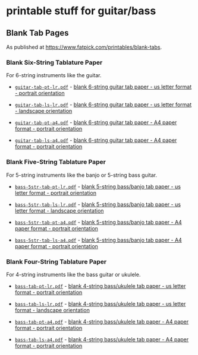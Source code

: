 # printable stuff for guitar/bass

## Blank Tab Pages

As published at https://www.fatpick.com/printables/blank-tabs.

### Blank Six-String Tablature Paper

For 6-string instruments like the guitar.

 * [`guitar-tab-pt-lr.pdf`](https://github.com/FATpick/printables/blob/master/guitar-tab-pt-lr.pdf) - [blank 6-string guitar tab paper - us letter format - portrait orientation](https://www.fatpick.com/printables/guitar-tab-pt-lr.pdf)

 * [`guitar-tab-ls-lr.pdf`](https://github.com/FATpick/printables/blob/master/guitar-tab-ls-lt.pdf) - [blank 6-string guitar tab paper - us letter format - landscape orientation](https://www.fatpick.com/printables/guitar-tab-ls-lt.pdf)

 * [`guitar-tab-pt-a4.pdf`](https://github.com/FATpick/printables/blob/master/guitar-tab-pt-a4.pdf) - [blank 6-string guitar tab paper - A4 paper format - portrait orientation](https://www.fatpick.com/printables/guitar-tab-pt-a4.pdf)

 * [`guitar-tab-ls-a4.pdf`](https://github.com/FATpick/printables/blob/master/guitar-tab-lst-a4.pdf) - [blank 6-string guitar tab paper - A4 paper format - portrait orientation](https://www.fatpick.com/printables/guitar-tab-ls-a4.pdf)
 
 ### Blank Five-String Tablature Paper

For 5-string instruments like the banjo or 5-string bass guitar.

  * [`bass-5str-tab-pt-lr.pdf`](https://github.com/FATpick/printables/blob/master/bass-5str-tab-pt-lr.pdf) - [blank 5-string bass/banjo tab paper - us letter format - portrait orientation](https://www.fatpick.com/printables/bass-5str-tab-pt-lr.pdf)

  * [`bass-5str-tab-ls-lr.pdf`](https://github.com/FATpick/printables/blob/master/bass-5str-tab-ls-lt.pdf) - [blank 5-string bass/banjo tab paper - us letter format - landscape orientation](https://www.fatpick.com/printables/bass-5str-tab-ls-lt.pdf)

  * [`bass-5str-tab-pt-a4.pdf`](https://github.com/FATpick/printables/blob/master/bass-5str-tab-pt-a4.pdf) - [blank 5-string bass/banjo tab paper - A4 paper format - portrait orientation](https://www.fatpick.com/printables/bass-5str-tab-pt-a4.pdf)

  * [`bass-5str-tab-ls-a4.pdf`](https://github.com/FATpick/printables/blob/master/bass-5str-tab-lst-a4.pdf) - [blank 5-string bass/banjo tab paper - A4 paper format - portrait orientation](https://www.fatpick.com/printables/bass-5str-tab-ls-a4.pdf)

  
  ### Blank Four-String Tablature Paper

  For 4-string instruments like the bass guitar or ukulele.

   * [`bass-tab-pt-lr.pdf`](https://github.com/FATpick/printables/blob/master/bass-tab-pt-lr.pdf) - [blank 4-string bass/ukulele tab paper - us letter format - portrait orientation](https://www.fatpick.com/printables/bass-tab-pt-lr.pdf)

   * [`bass-tab-ls-lr.pdf`](https://github.com/FATpick/printables/blob/master/bass-tab-ls-lt.pdf) - [blank 4-string bass/ukulele tab paper - us letter format - landscape orientation](https://www.fatpick.com/printables/bass-tab-ls-lt.pdf)

   * [`bass-tab-pt-a4.pdf`](https://github.com/FATpick/printables/blob/master/bass-tab-pt-a4.pdf) - [blank 4-string bass/ukulele tab paper - A4 paper format - portrait orientation](https://www.fatpick.com/printables/bass-tab-pt-a4.pdf)

   * [`bass-tab-ls-a4.pdf`](https://github.com/FATpick/printables/blob/master/bass-tab-lst-a4.pdf) - [blank 4-string bass/ukulele tab paper - A4 paper format - portrait orientation](https://www.fatpick.com/printables/bass-5str-tab-ls-a4.pdf)






